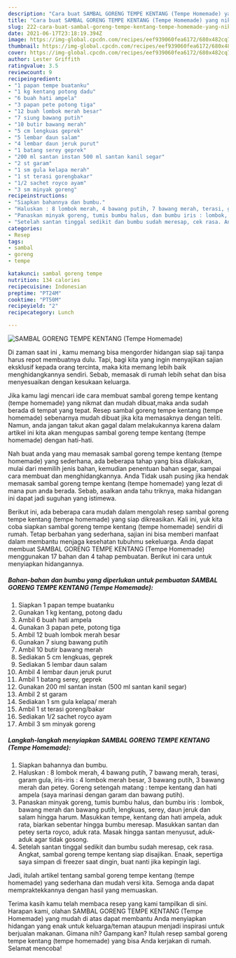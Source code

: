```yaml
---
description: "Cara buat SAMBAL GORENG TEMPE KENTANG (Tempe Homemade) yang nikmat Untuk Jualan"
title: "Cara buat SAMBAL GORENG TEMPE KENTANG (Tempe Homemade) yang nikmat Untuk Jualan"
slug: 222-cara-buat-sambal-goreng-tempe-kentang-tempe-homemade-yang-nikmat-untuk-jualan
date: 2021-06-17T23:18:19.394Z
image: https://img-global.cpcdn.com/recipes/eef939060fea6172/680x482cq70/sambal-goreng-tempe-kentang-tempe-homemade-foto-resep-utama.jpg
thumbnail: https://img-global.cpcdn.com/recipes/eef939060fea6172/680x482cq70/sambal-goreng-tempe-kentang-tempe-homemade-foto-resep-utama.jpg
cover: https://img-global.cpcdn.com/recipes/eef939060fea6172/680x482cq70/sambal-goreng-tempe-kentang-tempe-homemade-foto-resep-utama.jpg
author: Lester Griffith
ratingvalue: 3.5
reviewcount: 9
recipeingredient:
- "1 papan tempe buatanku"
- "1 kg kentang potong dadu"
- "6 buah hati ampela"
- "3 papan pete potong tiga"
- "12 buah lombok merah besar"
- "7 siung bawang putih"
- "10 butir bawang merah"
- "5 cm lengkuas geprek"
- "5 lembar daun salam"
- "4 lembar daun jeruk purut"
- "1 batang serey geprek"
- "200 ml santan instan 500 ml santan kanil segar"
- "2 st garam"
- "1 sm gula kelapa merah"
- "1 st terasi gorengbakar"
- "1/2 sachet royco ayam"
- "3 sm minyak goreng"
recipeinstructions:
- "Siapkan bahannya dan bumbu."
- "Haluskan : 8 lombok merah, 4 bawang putih, 7 bawang merah, terasi, garam gula, iris-iris : 4 lombok merah besar, 3 bawang putih, 3 bawang merah dan petey. Goreng setengah matang : tempe kentang dan hati ampela (saya marinasi dengan garam dan bawang putih)."
- "Panaskan minyak goreng, tumis bumbu halus, dan bumbu iris : lombok, bawang merah dan bawang putih, lengkuas, serey, daun jeruk dan salam hingga harum. Masukkan tempe, kentang dan hati ampela, aduk rata, biarkan sebentar hingga bumbu meresap. Masukkan santan dan petey serta royco, aduk rata. Masak hingga santan menyusut, aduk-aduk agar tidak gosong."
- "Setelah santan tinggal sedikit dan bumbu sudah meresap, cek rasa. Angkat, sambal goreng tempe kentang siap disajikan. Enaak, sepertiga saya simpan di freezer saat dingin, buat nanti jika kepingin lagi."
categories:
- Resep
tags:
- sambal
- goreng
- tempe

katakunci: sambal goreng tempe 
nutrition: 134 calories
recipecuisine: Indonesian
preptime: "PT24M"
cooktime: "PT50M"
recipeyield: "2"
recipecategory: Lunch

---
```



![SAMBAL GORENG TEMPE KENTANG (Tempe Homemade)](https://img-global.cpcdn.com/recipes/eef939060fea6172/680x482cq70/sambal-goreng-tempe-kentang-tempe-homemade-foto-resep-utama.jpg)

Di zaman  saat ini , kamu memang bisa mengorder hidangan siap saji tanpa harus repot membuatnya dulu. Tapi, bagi kita yang ingin menyajikan sajian eksklusif kepada orang tercinta, maka kita memang lebih baik menghidangkannya sendiri. Sebab, memasak di rumah lebih sehat dan bisa menyesuaikan dengan kesukaan keluarga.

Jika kamu lagi mencari ide cara membuat sambal goreng tempe kentang (tempe homemade) yang nikmat dan mudah dibuat,maka anda sudah berada di tempat yang tepat. Resep sambal goreng tempe kentang (tempe homemade)  sebenarnya mudah dibuat jika kita memasaknya dengan teliti. Namun, anda jangan takut akan gagal dalam melakukannya 
karena dalam artikel ini kita akan mengupas sambal goreng tempe kentang (tempe homemade) dengan hati-hati.  



Nah buat anda yang mau memasak sambal goreng tempe kentang (tempe homemade) yang sederhana, ada beberapa tahap yang bisa dilakukan, mulai dari memilih jenis bahan, kemudian penentuan bahan segar, sampai cara membuat dan menghidangkannya. Anda Tidak usah pusing jika hendak memasak sambal goreng tempe kentang (tempe homemade) yang lezat di mana pun anda berada. Sebab, asalkan anda  tahu triknya, maka hidangan ini dapat jadi suguhan yang istimewa.

Berikut ini, ada beberapa cara mudah dalam mengolah resep sambal goreng tempe kentang (tempe homemade) yang siap dikreasikan. Kali ini, yuk kita coba siapkan sambal goreng tempe kentang (tempe homemade) sendiri di rumah. Tetap berbahan yang sederhana, sajian ini bisa memberi manfaat dalam membantu menjaga kesehatan tubuhmu sekeluarga. Anda dapat membuat SAMBAL GORENG TEMPE KENTANG (Tempe Homemade) menggunakan 17 bahan dan 4 tahap pembuatan. Berikut ini cara untuk menyiapkan hidangannya.

<!--inarticleads1-->

##### Bahan-bahan dan bumbu yang diperlukan untuk pembuatan SAMBAL GORENG TEMPE KENTANG (Tempe Homemade):

1. Siapkan 1 papan tempe buatanku
1. Gunakan 1 kg kentang, potong dadu
1. Ambil 6 buah hati ampela
1. Gunakan 3 papan pete, potong tiga
1. Ambil 12 buah lombok merah besar
1. Gunakan 7 siung bawang putih
1. Ambil 10 butir bawang merah
1. Sediakan 5 cm lengkuas, geprek
1. Sediakan 5 lembar daun salam
1. Ambil 4 lembar daun jeruk purut
1. Ambil 1 batang serey, geprek
1. Gunakan 200 ml santan instan (500 ml santan kanil segar)
1. Ambil 2 st garam
1. Sediakan 1 sm gula kelapa/ merah
1. Ambil 1 st terasi goreng/bakar
1. Sediakan 1/2 sachet royco ayam
1. Ambil 3 sm minyak goreng




<!--inarticleads2-->

##### Langkah-langkah menyiapkan SAMBAL GORENG TEMPE KENTANG (Tempe Homemade):

1. Siapkan bahannya dan bumbu.
1. Haluskan : 8 lombok merah, 4 bawang putih, 7 bawang merah, terasi, garam gula, iris-iris : 4 lombok merah besar, 3 bawang putih, 3 bawang merah dan petey. Goreng setengah matang : tempe kentang dan hati ampela (saya marinasi dengan garam dan bawang putih).
1. Panaskan minyak goreng, tumis bumbu halus, dan bumbu iris : lombok, bawang merah dan bawang putih, lengkuas, serey, daun jeruk dan salam hingga harum. Masukkan tempe, kentang dan hati ampela, aduk rata, biarkan sebentar hingga bumbu meresap. Masukkan santan dan petey serta royco, aduk rata. Masak hingga santan menyusut, aduk-aduk agar tidak gosong.
1. Setelah santan tinggal sedikit dan bumbu sudah meresap, cek rasa. Angkat, sambal goreng tempe kentang siap disajikan. Enaak, sepertiga saya simpan di freezer saat dingin, buat nanti jika kepingin lagi.




Jadi, itulah artikel tentang  sambal goreng tempe kentang (tempe homemade)  yang sederhana dan mudah versi kita. Semoga anda dapat mempraktekkannya dengan hasil yang memuaskan. 

Terima kasih kamu telah membaca resep yang kami tampilkan di sini. Harapan kami, olahan  SAMBAL GORENG TEMPE KENTANG (Tempe Homemade) yang mudah di atas dapat membantu Anda menyiapkan hidangan yang enak untuk keluarga/teman ataupun menjadi inspirasi untuk berjualan makanan. Gimana nih? Gampang kan? Itulah resep sambal goreng tempe kentang (tempe homemade) yang bisa Anda kerjakan di rumah. Selamat mencoba!

